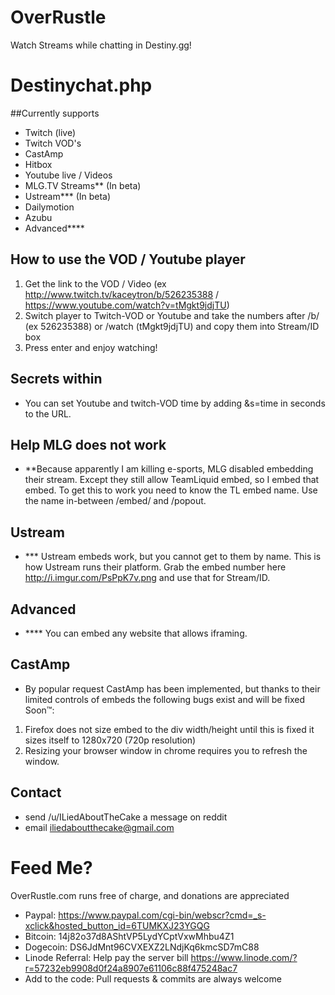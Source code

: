OverRustle
==========

Watch Streams while chatting in Destiny.gg!

# Destinychat.php

##Currently supports
 
* Twitch (live)
* Twitch VOD's
* CastAmp
* Hitbox
* Youtube live / Videos
* MLG.TV Streams** (In beta)
* Ustream*** (In beta)
* Dailymotion
* Azubu
* Advanced****

## How to use the VOD / Youtube player

1. Get the link to the VOD / Video (ex http://www.twitch.tv/kaceytron/b/526235388 / https://www.youtube.com/watch?v=tMgkt9jdjTU)
2. Switch player to Twitch-VOD or Youtube and take the numbers after /b/ (ex 526235388) or /watch (tMgkt9jdjTU) and copy them into Stream/ID box
3. Press enter and enjoy watching!

## Secrets within

* You can set Youtube and twitch-VOD time by adding &s=time in seconds to the URL.

## Help MLG does not work

* **Because apparently I am killing e-sports, MLG disabled embedding their stream. Except they still allow TeamLiquid embed, so I embed that embed. To get this to work you need to know the TL embed name. Use the name in-between /embed/ and /popout.

## Ustream

* *** Ustream embeds work, but you cannot get to them by name. This is how Ustream runs their platform. Grab the embed number here http://i.imgur.com/PsPpK7v.png and use that for Stream/ID.

## Advanced
* **** You can embed any website that allows iframing.

## CastAmp

* By popular request CastAmp has been implemented, but thanks to their limited controls of embeds the following bugs exist and will be fixed Soon™:
1. Firefox does not size embed to the div width/height until this is fixed it sizes itself to 1280x720 (720p resolution)
2. Resizing your browser window in chrome requires you to refresh the window.

## Contact

* send /u/ILiedAboutTheCake a message on reddit
* email iliedaboutthecake@gmail.com

# Feed Me?

OverRustle.com runs free of charge, and donations are appreciated

* Paypal: https://www.paypal.com/cgi-bin/webscr?cmd=_s-xclick&hosted_button_id=6TUMKXJ23YGQG
* Bitcoin: 14j82o37d8AShtVP5LydYCptVxwMhbu4Z1
* Dogecoin: DS6JdMnt96CVXEXZ2LNdjKq6kmcSD7mC88
* Linode Referral: Help pay the server bill https://www.linode.com/?r=57232eb9908d0f24a8907e61106c88f475248ac7
* Add to the code: Pull requests & commits are always welcome 